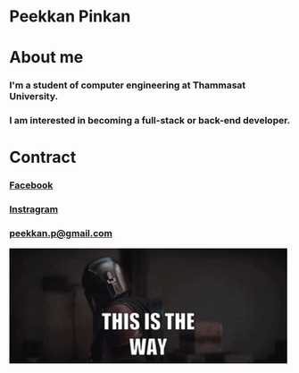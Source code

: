 # Peekkan Pinkan

# About me

### I'm a student of computer engineering at Thammasat University.
### I am interested in becoming a full-stack or back-end developer.


# Contract
### [Facebook](https://www.facebook.com/peek.ice)
### [Instragram](https://www.instagram.com/peek_ice)
### <peekkan.p@gmail.com>

![This is the way!](/pic/this-is-the-way.gif "This is the way!")

